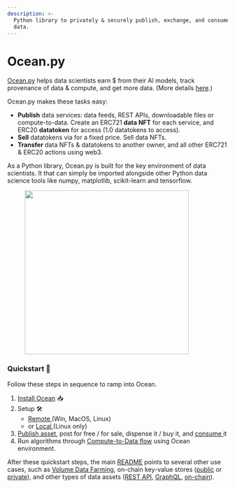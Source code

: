 ```yaml
---
description: >-
  Python library to privately & securely publish, exchange, and consume
  data.
---
```


# Ocean.py

[Ocean.py](https://github.com/oceanprotocol/ocean.py) helps data scientists earn $ from their AI models, track provenance of data & compute, and get more data. (More details [here](../../data-scientists/README.md).)

Ocean.py makes these tasks easy:

* **Publish** data services: data feeds, REST APIs, downloadable files or compute-to-data. Create an ERC721 **data NFT** for each service, and ERC20 **datatoken** for access (1.0 datatokens to access).
* **Sell** datatokens via for a fixed price. Sell data NFTs.
* **Transfer** data NFTs & datatokens to another owner, and all other ERC721 & ERC20 actions using web3.

As a Python library, Ocean.py is built for the key environment of data scientists. It that can simply be imported alongside other Python data science tools like numpy, matplotlib, scikit-learn and tensorflow.

<figure><img src="../../.gitbook/assets/components/ocean_py.png" alt="" width="375"></figure>

### Quickstart 🚀

Follow these steps in sequence to ramp into Ocean.

1. [Install Ocean](install.md) 📥
2. Setup 🛠️
   - [Remote ](remote-setup.md)(Win, MacOS, Linux)
   - or [Local ](local-setup.md)(Linux only)
3. [Publish asset](publish-flow.md), post for free / for sale, dispense it / buy it, and [consume ](consume-flow.md)it
4. Run algorithms through [Compute-to-Data flow](compute-flow.md) using Ocean environment.

After these quickstart steps, the main [README](https://github.com/oceanprotocol/ocean.py/blob/main/README.md) points to several other use cases, such as [Volume Data Farming](https://github.com/oceanprotocol/ocean.py/blob/main/READMEs/df.md), on-chain key-value stores ([public](https://github.com/oceanprotocol/ocean.py/blob/main/READMEs/key-value-public.md) or [private](https://github.com/oceanprotocol/ocean.py/blob/main/READMEs/key-value-private.md)), and other types of data assets ([REST API](https://github.com/oceanprotocol/ocean.py/blob/main/READMEs/publish-flow-restapi.md), [GraphQL](https://github.com/oceanprotocol/ocean.py/blob/main/READMEs/publish-flow-graphql.md), [on-chain](https://github.com/oceanprotocol/ocean.py/blob/main/READMEs/publish-flow-onchain.md)).
